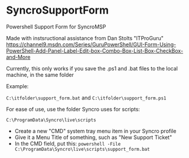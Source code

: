 # SyncroSupportForm

Powershell Support Form for SyncroMSP

Made with instsructional assistance from Dan Stolts "ITProGuru"
https://channel9.msdn.com/Series/GuruPowerShell/GUI-Form-Using-PowerShell-Add-Panel-Label-Edit-box-Combo-Box-List-Box-CheckBox-and-More

Currently, this only works if you save the .ps1 and .bat files to the local machine, in the same folder

Example:

`C:\itfolder\support_form.bat` and `C:\itfolder\support_form.ps1`

For ease of use, use the folder Syncro uses for scripts:

`C:\ProgramData\Syncro\live\scripts`

- Create a new "CMD" system tray menu item in your Syncro profile
- Give it a Menu Title of something, such as "New Support Ticket"
- In the CMD field, put this:  `powershell -File C:\ProgramData\Syncro\live\scripts\support_form.bat`
